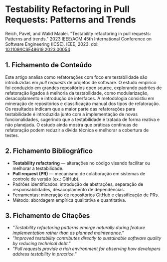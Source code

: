 # Testability Refactoring in Pull Requests: Patterns and Trends

Reich, Pavel, and Walid Maalei. "Testability refactoring in pull requests: Patterns and trends." 2023 IEEE/ACM 45th International Conference on Software Engineering (ICSE). IEEE, 2023. doi: [10.1109/ICSE48619.2023.00054](https://doi.org/10.1109/ICSE48619.2023.00054)

## 1. Fichamento de Conteúdo

Este artigo analisa como refatorações com foco em testabilidade são introduzidas em *pull requests* de projetos de software. O estudo empírico foi conduzido em grandes repositórios open source, explorando padrões de refatoração ligados à melhoria da testabilidade, como modularização, desacoplamento e introdução de interfaces. A metodologia consistiu em mineração de repositórios e classificação manual dos tipos de refatoração. Os resultados indicam que a maior parte das refatorações para testabilidade é introduzida junto com a implementação de novas funcionalidades, sugerindo que a testabilidade é tratada de forma reativa e não planejada. O estudo ainda mostra que práticas contínuas de refatoração podem reduzir a dívida técnica e melhorar a cobertura de testes.

## 2. Fichamento Bibliográfico

* **Testability refactoring** — alterações no código visando facilitar ou melhorar a testabilidade.
* **Pull request (PR)** — mecanismo de colaboração em sistemas de controle de versão (ex.: GitHub).
* Padrões identificados: introdução de abstrações, separação de responsabilidades, desacoplamento de dependências.
* Ferramentas: mineração de repositórios GitHub e classificação de PRs.
* Método: abordagem empírica qualitativa e quantitativa.

## 3. Fichamento de Citações

* *"Testability refactoring patterns emerge naturally during feature implementation rather than as planned maintenance."*
* *"Improved testability contributes directly to sustainable software quality by reducing technical debt."*
* *"Pull requests provide a rich environment for observing how developers address testability in practice."*
